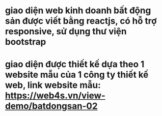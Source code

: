 # giao diện web kinh doanh bất động sản được viết bằng reactjs, có hỗ trợ responsive, sử dụng thư viện bootstrap
# giao diện được thiết kế dựa theo 1 website mẫu của 1 công ty thiết kế web, link website mẫu: https://web4s.vn/view-demo/batdongsan-02
